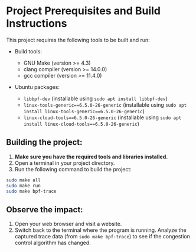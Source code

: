 # Project Prerequisites and Build Instructions
This project requires the following tools to be built and run:

- Build tools:

  - GNU Make (version >= 4.3)
  - clang compiler (version >= 14.0.0)
  - gcc compiler (version >= 11.4.0)
    
- Ubuntu packages:

  - ```libbpf-dev``` (installable using ```sudo apt install libbpf-dev```)
  - ```linux-tools-generic==6.5.0-26-generic``` (installable using ```sudo apt install linux-tools-generic==6.5.0-26-generic```)
  - ```linux-cloud-tools==6.5.0-26-generic``` (installable using ```sudo apt install linux-cloud-tools==6.5.0-26-generic```)
 
## Building the project:

1. **Make sure you have the required tools and libraries installed.**
2. Open a terminal in your project directory.
3. Run the following command to build the project:
```bash
sudo make all
sudo make run
sudo make bpf-trace
```

## Observe the impact:

1. Open your web browser and visit a website.
2. Switch back to the terminal where the program is running. Analyze the captured trace data (from ```sudo make bpf-trace```) to see if the congestion control algorithm has changed.

